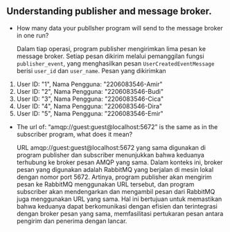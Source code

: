 ## Understanding publisher and message broker.

- How many data your publlsher program will send to the message broker in one run? </p>
Dalam tiap operasi, program publisher mengirimkan lima pesan ke message broker. Setiap pesan dikirim melalui pemanggilan fungsi `publisher_event`, yang menghasilkan pesan `UserCreatedEventMessage` berisi `user_id` dan `user_name`.
Pesan yang dikirimkan
1. User ID: "1", Nama Pengguna: "2206083546-Amir"
2. User ID: "2", Nama Pengguna: "2206083546-Budi"
3. User ID: "3", Nama Pengguna: "2206083546-Cica"
4. User ID: "4", Nama Pengguna: "2206083546-Dira"
5. User ID: "5", Nama Pengguna: "2206083546-Emir"
- The url of: “amqp://guest:guest@localhost:5672” is the same as in the subscriber program, what does it mean? </p>
URL amqp://guest:guest@localhost:5672 yang sama digunakan di program publisher dan subscriber menunjukkan bahwa keduanya terhubung ke broker pesan AMQP yang sama.
Dalam konteks ini, broker pesan yang digunakan adalah RabbitMQ yang berjalan di mesin lokal dengan nomor port 5672. Artinya, program publisher akan mengirim pesan ke RabbitMQ menggunakan URL tersebut, dan program subscriber akan mendengarkan dan mengambil pesan dari RabbitMQ juga menggunakan URL yang sama. Hal ini bertujuan untuk memastikan bahwa keduanya dapat berkomunikasi dengan efisien dan terintegrasi dengan broker pesan yang sama, memfasilitasi pertukaran pesan antara pengirim dan penerima dengan lancar.
